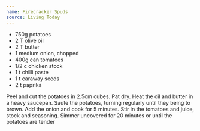 ```yaml
---
name: Firecracker Spuds
source: Living Today
---
```


* 750g potatoes
* 2 T olive oil
* 2 T butter
* 1 medium onion, chopped
* 400g can tomatoes
* 1/2 c chicken stock
* 1 t chilli paste
* 1 t caraway seeds
* 2 t paprika

Peel and cut the potatoes in 2.5cm cubes.  Pat dry.  Heat the oil and butter in a heavy saucepan.  Saute the potatoes, turning regularly until they being to brown.
Add the onion and cook for 5 minutes.  Stir in the tomatoes and juice, stock and seasoning.  Simmer uncovered for 20 minutes or until the potatoes are tender

